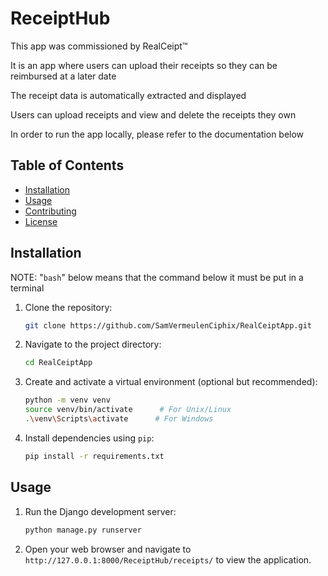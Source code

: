 # ReceiptHub

This app was commissioned by RealCeipt™️ 

It is an app where users can upload their receipts so they can be reimbursed at a later date

The receipt data is automatically extracted and displayed

Users can upload receipts and view and delete the receipts they own

In order to run the app locally, please refer to the documentation below

## Table of Contents

- [Installation](#installation)
- [Usage](#usage)
- [Contributing](#contributing)
- [License](#license)

## Installation

NOTE: "```bash```" below means that the command below it must be put in a terminal

1. Clone the repository:

    ```bash
    git clone https://github.com/SamVermeulenCiphix/RealCeiptApp.git
    ```

2. Navigate to the project directory:

    ```bash
    cd RealCeiptApp
    ```

3. Create and activate a virtual environment (optional but recommended):

    ```bash
    python -m venv venv
    source venv/bin/activate      # For Unix/Linux
    .\venv\Scripts\activate      # For Windows
    ```

4. Install dependencies using `pip`:

    ```bash
    pip install -r requirements.txt
    ```

## Usage

1. Run the Django development server:

    ```bash
    python manage.py runserver
    ```

2. Open your web browser and navigate to `http://127.0.0.1:8000/ReceiptHub/receipts/` to view the application.